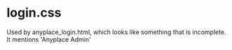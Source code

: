 # login.css
Used by anyplace_login.html, which looks like something that is incomplete.
It mentions 'Anyplace Admin'
